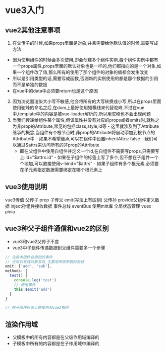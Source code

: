 # vue3入门
<ClientOnly>
  <Valine></Valine>
</ClientOnly>

## vue2其他注意事项
1. 在父传子的时候,如果props里面是对象,并且需要给他默认值的时候,需要写成方法
  - 因为使用组件的时候会多次使用,即会创建多个组件实例,每个组件实例中都有一个props属性,props里面的默认对象也是一样的,他们都指向的是一个对象,如果一个组件改了值,那么所有的使用了那个组件的对象的值都会发生改变
  - 所以是引用类型的话,需要写成函数,否则新的实例使用的都是那个数据的引用而不是单独的数据
  - 在vue中的data中必须要return也是这个原因
  2. 因为浏览器渲染大小写不敏感,他会将所有的大写转换成小写,所以在props里面使用驼峰的命名之后,在dom上最好使用短横线来代替驼峰,不过在vue中,template中的内容是被vue-loader解析的,所以用驼峰也不会出现问题
  3. 当我们传递给组件某个属性,但该属性并没有对应的props或者emits时,就称之为非prop的Attribute,常见的包括class,style,id等
    - 这里就涉及到了Attribute继承的概念,当组件有个根节点时,非prop的Attribute将自动添加到根节点的Attribute中
    - 如果不希望继承,可以在组件中设置inheritAttrs: false
    - 我们可以通过$attrs来访问所有的非prop的Attribute
      - 即在父组件中使用自组件并定义一个id,在自组件不需要写props,只需要写上:id="$attrs.id"
    - 如果在子组件的标签上写了多个,但不想在子组件一个个地加,可以直接使用v-bind="$attrs"
    - 如果子组件有多个根元素,必须要在子元素指定数据需要绑定在哪个根元素上

## vue3使用说明
vue3传值
  父传子  prop
  子传父  emit(写法上有区别)
  父传孙  provide父组件定义数据   inject孙组件接收数据
  事件总线 eventBus   使用mitt库
  全局状态管理  vuex  pinia


## vue3种父子组件通信和vue2的区别
- vue3和vue2父传子不变
- vue3中子组件传递数据到父组件需要多一个步骤
```js
// 注册本组件会用到的事件
// 也可以写成对象写法,主要用来做参数的验证
emit: ['add', 'sub'],
methods: {
  test() {
    console.log('test')
    // 使用事件
    this.$emit('add')
  }
}

// 在子组件标签上的使用和vue2相同
```

## 渲染作用域
- 父模板中的所有内容都是在父级作用域编译的
- 子模板中所有的内容都是在子作用域中编译的